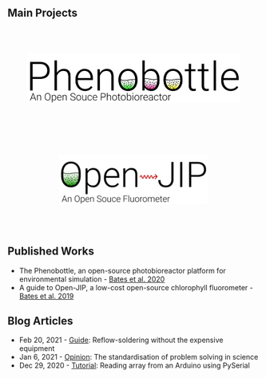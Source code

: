 
## Main Projects
<html>
  <p align="middle">
        <a href="https://github.com/HarveyBates/Phenobottle"><img src="/imgs/Phenobottle Logo.png" alt="Phenobottle" height="100" hspace="20" vspace="50"></a>
        <a href="https://github.com/HarveyBates/Open-JIP"><img src="/imgs/Open-JIP Logo.png" alt="Open-JIP" height="100" hspace="20" vspace="50"></a>
  </p>
</html>

## Published Works
- The Phenobottle, an open-source photobioreactor platform for environmental simulation - [Bates et al. 2020](https://doi.org/10.1016/j.algal.2020.102105)
- A guide to Open-JIP, a low-cost open-source chlorophyll fluorometer - [Bates et al. 2019](https://doi.org/10.1007/s11120-019-00673-2)

## Blog Articles
- Feb 20, 2021 - [Guide](https://harveybates.github.io/technology/2021/02/20/reflow.html): Reflow-soldering without the expensive equipment
- Jan 6, 2021 - [Opinion](https://harveybates.github.io/technology/2021/01/06/algaltech.html): The standardisation of problem solving in science
- Dec 29, 2020 - [Tutorial](https://harveybates.github.io/tutorial/2020/12/29/PySerialArduinoTutorial.html): Reading array from an Arduino using PySerial
